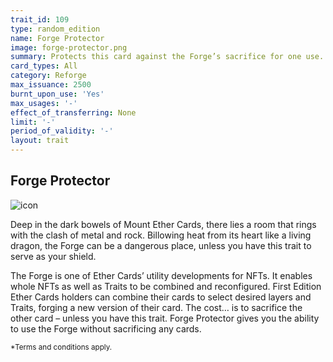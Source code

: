 ```yaml
---
trait_id: 109
type: random_edition
name: Forge Protector
image: forge-protector.png
summary: Protects this card against the Forge’s sacrifice for one use. When sacrificing this card in the Forge, it will not be destroyed and will remain in the cardholder’s wallet.
card_types: All
category: Reforge
max_issuance: 2500
burnt_upon_use: 'Yes'
max_usages: '-'
effect_of_transferring: None
limit: '-'
period_of_validity: '-'
layout: trait
---
```


## Forge Protector

![icon](/assets/images/trait-icons/{{page.image}})

Deep in the dark bowels of Mount Ether Cards, there lies a room that rings with the clash of metal and rock. Billowing heat from its heart like a living dragon, the Forge can be a dangerous place, unless you have this trait to serve as your shield.

The Forge is one of Ether Cards’ utility developments for NFTs. It enables whole NFTs as well as Traits to be combined and reconfigured. First Edition Ether Cards holders can combine their cards to select desired layers and Traits, forging a new version of their card. The cost… is to sacrifice the other card – unless you have this trait. Forge Protector gives you the ability to use the Forge without sacrificing any cards.

<small>*Terms and conditions apply.</small>